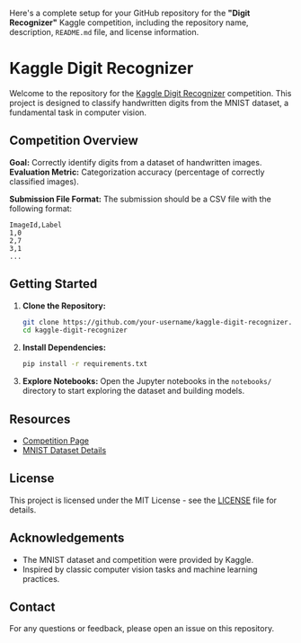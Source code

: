Here's a complete setup for your GitHub repository for the **"Digit Recognizer"** Kaggle competition, including the repository name, description, `README.md` file, and license information. 

# Kaggle Digit Recognizer

Welcome to the repository for the [Kaggle Digit Recognizer](https://www.kaggle.com/competitions/digit-recognizer) competition. This project is designed to classify handwritten digits from the MNIST dataset, a fundamental task in computer vision.

## Competition Overview

**Goal:** Correctly identify digits from a dataset of handwritten images.  
**Evaluation Metric:** Categorization accuracy (percentage of correctly classified images).

**Submission File Format:** The submission should be a CSV file with the following format:

```plaintext
ImageId,Label
1,0
2,7
3,1
...
```

## Getting Started

1. **Clone the Repository:**

   ```bash
   git clone https://github.com/your-username/kaggle-digit-recognizer.git
   cd kaggle-digit-recognizer
   ```

2. **Install Dependencies:**

   ```bash
   pip install -r requirements.txt
   ```

3. **Explore Notebooks:**
   Open the Jupyter notebooks in the `notebooks/` directory to start exploring the dataset and building models.

## Resources

- [Competition Page](https://www.kaggle.com/competitions/digit-recognizer)
- [MNIST Dataset Details](http://yann.lecun.com/exdb/mnist/index.html)

## License

This project is licensed under the MIT License - see the [LICENSE](LICENSE) file for details.

## Acknowledgements

- The MNIST dataset and competition were provided by Kaggle.
- Inspired by classic computer vision tasks and machine learning practices.

## Contact

For any questions or feedback, please open an issue on this repository.
```
